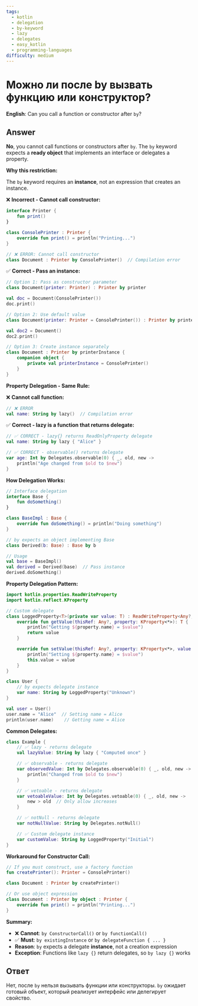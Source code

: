```yaml
---
tags:
  - kotlin
  - delegation
  - by-keyword
  - lazy
  - delegates
  - easy_kotlin
  - programming-languages
difficulty: medium
---
```


# Можно ли после by вызвать функцию или конструктор?

**English**: Can you call a function or constructor after `by`?

## Answer

**No**, you cannot call functions or constructors after `by`. The `by` keyword expects a **ready object** that implements an interface or delegates a property.

**Why this restriction:**

The `by` keyword requires an **instance**, not an expression that creates an instance.

❌ **Incorrect - Cannot call constructor:**
```kotlin
interface Printer {
    fun print()
}

class ConsolePrinter : Printer {
    override fun print() = println("Printing...")
}

// ❌ ERROR: Cannot call constructor
class Document : Printer by ConsolePrinter()  // Compilation error
```

✅ **Correct - Pass an instance:**
```kotlin
// Option 1: Pass as constructor parameter
class Document(printer: Printer) : Printer by printer

val doc = Document(ConsolePrinter())
doc.print()

// Option 2: Use default value
class Document(printer: Printer = ConsolePrinter()) : Printer by printer

val doc2 = Document()
doc2.print()

// Option 3: Create instance separately
class Document : Printer by printerInstance {
    companion object {
        private val printerInstance = ConsolePrinter()
    }
}
```

**Property Delegation - Same Rule:**

❌ **Cannot call function:**
```kotlin
// ❌ ERROR
val name: String by lazy()  // Compilation error
```

✅ **Correct - lazy is a function that returns delegate:**
```kotlin
// ✅ CORRECT - lazy{} returns ReadOnlyProperty delegate
val name: String by lazy { "Alice" }

// ✅ CORRECT - observable() returns delegate
var age: Int by Delegates.observable(0) { _, old, new ->
    println("Age changed from $old to $new")
}
```

**How Delegation Works:**

```kotlin
// Interface delegation
interface Base {
    fun doSomething()
}

class BaseImpl : Base {
    override fun doSomething() = println("Doing something")
}

// by expects an object implementing Base
class Derived(b: Base) : Base by b

// Usage
val base = BaseImpl()
val derived = Derived(base)  // Pass instance
derived.doSomething()
```

**Property Delegation Pattern:**

```kotlin
import kotlin.properties.ReadWriteProperty
import kotlin.reflect.KProperty

// Custom delegate
class LoggedProperty<T>(private var value: T) : ReadWriteProperty<Any?, T> {
    override fun getValue(thisRef: Any?, property: KProperty<*>): T {
        println("Getting ${property.name} = $value")
        return value
    }

    override fun setValue(thisRef: Any?, property: KProperty<*>, value: T) {
        println("Setting ${property.name} = $value")
        this.value = value
    }
}

class User {
    // by expects delegate instance
    var name: String by LoggedProperty("Unknown")
}

val user = User()
user.name = "Alice"  // Setting name = Alice
println(user.name)    // Getting name = Alice
```

**Common Delegates:**

```kotlin
class Example {
    // ✅ lazy - returns delegate
    val lazyValue: String by lazy { "Computed once" }

    // ✅ observable - returns delegate
    var observedValue: Int by Delegates.observable(0) { _, old, new ->
        println("Changed from $old to $new")
    }

    // ✅ vetoable - returns delegate
    var vetoableValue: Int by Delegates.vetoable(0) { _, old, new ->
        new > old  // Only allow increases
    }

    // ✅ notNull - returns delegate
    var notNullValue: String by Delegates.notNull()

    // ✅ Custom delegate instance
    var customValue: String by LoggedProperty("Initial")
}
```

**Workaround for Constructor Call:**

```kotlin
// If you must construct, use a factory function
fun createPrinter(): Printer = ConsolePrinter()

class Document : Printer by createPrinter()

// Or use object expression
class Document : Printer by object : Printer {
    override fun print() = println("Printing...")
}
```

**Summary:**

- ❌ **Cannot**: `by ConstructorCall()` or `by functionCall()`
- ✅ **Must**: `by existingInstance` or `by delegateFunction { ... }`
- **Reason**: `by` expects a delegate **instance**, not a creation expression
- **Exception**: Functions like `lazy {}` return delegates, so `by lazy {}` works

## Ответ

Нет, после `by` нельзя вызывать функции или конструкторы. `by` ожидает готовый объект, который реализует интерфейс или делегирует свойство.

